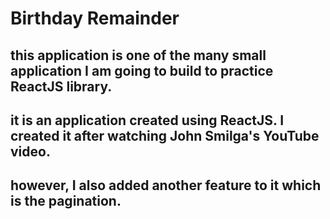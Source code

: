 # Birthday Remainder
## this application is one of the many small application I am going to build to practice ReactJS library.
## it is an application created using ReactJS. I created it after watching John Smilga's YouTube video. 
## however, I also added another feature to it which is the pagination. 
